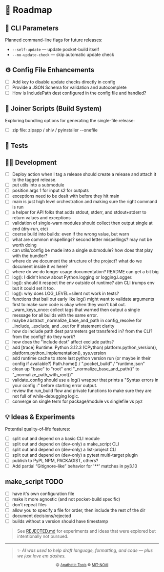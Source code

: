 <!-- Roadmap.md -->
# 🧭 Roadmap

## 🧰 CLI Parameters
Planned command-line flags for future releases:

- `--self-update` — update pocket-build itself
- `--no-update-check` — skip automatic update check

## ⚙️ Config File Enhancements

- [ ] Add key to disable update checks directly in config
- [ ] Provide a JSON Schema for validation and autocomplete
- [ ] How is IncludePath dest configured in the config file and handled?

## 🧩 Joiner Scripts (Build System)
Exploring bundling options for generating the single-file release:

- [ ] zip file: zipapp / shiv / pyinstaller --onefile

## 🧪 Tests


## 🧑‍💻 Development
- [ ] Deploy action when I tag a release should create a release and attach it to the tagged release.
- [ ] put utils into a submodule
- [ ] position args 1 for input s2 for outputs
- [ ] exceptions need to be dealt with before they hit main
- [ ] main is just high level orchestration and making sure the right command is run
- [ ] a helper for API folks that adds stdout, stderr, and stdout+stderr to return values and exceptions
- [ ] validation of single-warn modules should collect then output single at end (dry-run, etc)
- [ ] coerse build into builds: even if the wrong value, but warn
- [ ] what are common mispellings? second letter mispellings? may not be worth doing
- [ ] can utils/config be made into a single submodule? how does that play with the bundler?
- [ ] where do we document the structure of the project? what do we document inside it vs here?
- [ ] where do we do longer usage documentation? README can get a bit big
- [ ] log(): I didn't know about Python.logging or logging.Logger.
- [ ] log(): should it respect the env outside of runtime? atm CLI trumps env but it could set it too.
- [ ] log(): why does LOG_LEVEL=silent not work in tests?
- [ ] functions that bail out early like log() might want to validate arguments first to make sure code is okay when they won't bail out.
- [ ] _warn_keys_once: collect tags that warned then output a single message for all builds with the same error.
- [ ] maybe abstract _normalize_base_and_path in config_resolve for _include, _exclude, and _out for if statement clarity
- [ ] how do include path dest parameters get transfered in? from the CLI? from the config? do they work?
- [ ] how does the "include dest" affect exclude paths?
- [ ] add [trace] Runtime: Python 3.12.3 (CPython)
      platform.python_version(), platform.python_implementation(), sys.version
- [ ] add runtime cache to store last python version run (or maybe in their config if available?)
      Path.home() / ".pocket_build" / "runtime.json"
- [ ] clean up "base" to "root" and "_normalize_base_and_path()" to "_normalize_path_with_root()"
- [ ] validate_config should use a log() wrapper that prints a "Syntax errors in your config <filename>:" before starting error output.
- [ ] review the run_build flow and private functions to make sure they are not full of while-debugging logic.
- [ ] converge on single term for package/module vs singlefile vs pyz

## 💡 Ideas & Experiments
Potential quality-of-life features:

- [ ] split out and depend on a basic CLI module
- [ ] split out and depend on (dev-only) a make_script CLI
- [ ] split out and depend on (dev-only) a list-project CLI
- [ ] split out and depend on (dev-only) a pytest multi-target plugin
- [ ] publish to PyPI, NPM, PACKAGIST, others?
- [ ] Add partial “Gitignore-like” behavior for '**' matches in py3.10

## make_script TODO

- [ ] have it's own configuration file
- [ ] make it more agnostic (and not pocket-build specific)
- [ ] don't repeat files
- [ ] allow you to specify a file for order, then include the rest of the dir
- [ ] document decisions/rejected
- [ ] builds without a version should have timestamp

> See [REJECTED.md](REJECTED.md) for experiments and ideas that were explored but intentionally not pursued.

---

> ✨ *AI was used to help draft language, formatting, and code — plus we just love em dashes.*

<p align="center">
  <sub>😐 <a href="https://apathetic-tools.github.io/">Apathetic Tools</a> © <a href="./LICENSE">MIT-NOAI</a></sub>
</p>
